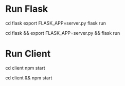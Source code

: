 # Run Flask
cd flask
export FLASK_APP=server.py
flask run

cd flask && export FLASK_APP=server.py && flask run

# Run Client
cd client
npm start

cd client && npm start